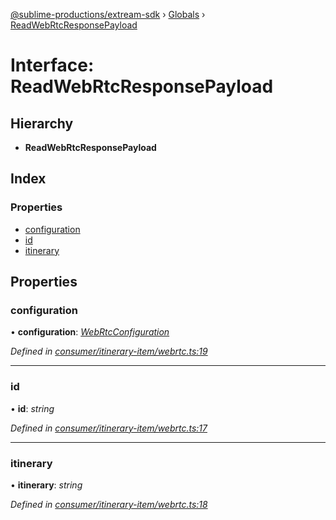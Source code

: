 [@sublime-productions/extream-sdk](../README.md) › [Globals](../globals.md) › [ReadWebRtcResponsePayload](readwebrtcresponsepayload.md)

# Interface: ReadWebRtcResponsePayload

## Hierarchy

* **ReadWebRtcResponsePayload**

## Index

### Properties

* [configuration](readwebrtcresponsepayload.md#configuration)
* [id](readwebrtcresponsepayload.md#id)
* [itinerary](readwebrtcresponsepayload.md#itinerary)

## Properties

###  configuration

• **configuration**: *[WebRtcConfiguration](webrtcconfiguration.md)*

*Defined in [consumer/itinerary-item/webrtc.ts:19](https://github.com/Extream-SaaS/ex-sdk/blob/fa826ae/src/consumer/itinerary-item/webrtc.ts#L19)*

___

###  id

• **id**: *string*

*Defined in [consumer/itinerary-item/webrtc.ts:17](https://github.com/Extream-SaaS/ex-sdk/blob/fa826ae/src/consumer/itinerary-item/webrtc.ts#L17)*

___

###  itinerary

• **itinerary**: *string*

*Defined in [consumer/itinerary-item/webrtc.ts:18](https://github.com/Extream-SaaS/ex-sdk/blob/fa826ae/src/consumer/itinerary-item/webrtc.ts#L18)*
